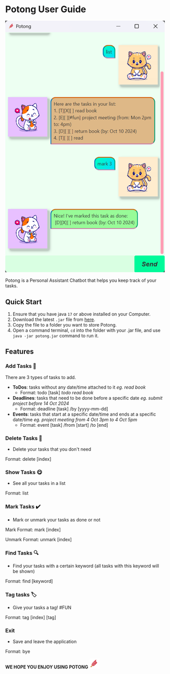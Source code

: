 # Potong User Guide

![Screenshot of Potong's user interface](Ui.png)

Potong is a Personal Assistant Chatbot that helps you keep track of your tasks.

## Quick Start

1. Ensure that you have java `17` or above installed on your Computer.
2. Download the latest `.jar` file from [here](https://github.com/BunnyHoppp/ip/releases).
3. Copy the file to a folder you want to store Potong.
4. Open a command terminal, `cd` into the folder with your .jar file, and use `java -jar potong.jar` command to run it.

## Features

### Add Tasks :star_struck:
There are 3 types of tasks to add.

- **ToDos**: tasks without any date/time attached to it *eg. read book*
  - Format: todo [task] *todo read book*
- **Deadlines**: tasks that need to be done before a specific date *eg. submit project before 14 Oct 2024*
  - Format: deadline [task] /by [yyyy-mm-dd]
- **Events**: tasks that start at a specific date/time and ends at a specific date/time *eg. project meeting from 4 Oct 3pm to 4 Oct 5pm*
  - Format: event [task] /from [start] /to [end]

### Delete Tasks :hugs:
- Delete your tasks that you don't need

Format: delete [index]

### Show Tasks :yum:
- See all your tasks in a list

Format: list

### Mark Tasks :heavy_check_mark:
- Mark or unmark your tasks as done or not

Mark Format: mark [index] 

Unmark Format: unmark [index]

### Find Tasks :mag:
- Find your tasks with a certain keyword (all tasks with this keyword will be shown)

Format: find [keyword]

### Tag tasks :label:
- Give your tasks a tag! #FUN

Format: tag [index] [tag]

### Exit
- Save and leave the application

Format: bye

**WE HOPE YOU ENJOY USING POTONG** ![potong](Icon.png)